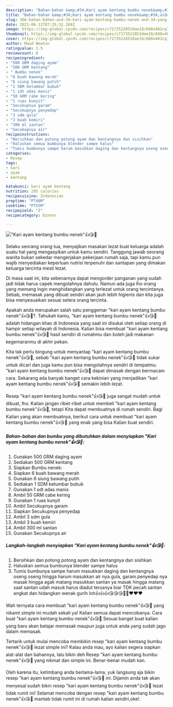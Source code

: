 ```yaml
---
description: "Bahan-bahan &amp;#34;Kari ayam kentang bumbu nenek&amp;#34;👍😘💯 yang lezat Untuk Jualan"
title: "Bahan-bahan &amp;#34;Kari ayam kentang bumbu nenek&amp;#34;👍😘💯 yang lezat Untuk Jualan"
slug: 366-bahan-bahan-and-34-kari-ayam-kentang-bumbu-nenek-and-34-yang-lezat-untuk-jualan
date: 2021-06-11T07:35:31.284Z
image: https://img-global.cpcdn.com/recipes/c7173522853dae18/680x482cq70/kari-ayam-kentang-bumbu-nenek👍😘💯-foto-resep-utama.jpg
thumbnail: https://img-global.cpcdn.com/recipes/c7173522853dae18/680x482cq70/kari-ayam-kentang-bumbu-nenek👍😘💯-foto-resep-utama.jpg
cover: https://img-global.cpcdn.com/recipes/c7173522853dae18/680x482cq70/kari-ayam-kentang-bumbu-nenek👍😘💯-foto-resep-utama.jpg
author: Maud Newton
ratingvalue: 3.5
reviewcount: 8
recipeingredient:
- "500 GRM daging ayam"
- "500 GRM kentang"
- " Bumbu nenek"
- "6 buah bawang merah"
- "6 siung bawang putih"
- "1 SDM ketumbar bubuk"
- "1 sdt adas manis"
- "50 GRM cabe kering"
- "1 ruas kunyit"
- "Secukupnya garam"
- "Secukupnya penyedap"
- "3 sdm gula"
- "3 buah kemiri"
- "300 ml santan"
- "Secukupnya air"
recipeinstructions:
- "Bersihkan dan potong potong ayam dan kentangnya dan sisihkan"
- "Haluskan semua bumbunya blender sampe halus"
- "Tumis bumbunya sampe harum masukkan daging dan kentangnya oseng oseng hingga harum masukkan air nya gula, garam.penyedap nya masak hingga agak matang masukkan santan ya masak hingga matang saat santan udah masuk harus diadut terusnya biar TDK pecah santan angkat dan hidangkan wenak gurih loh👍👍👍😘😘😘💯💯❤️❤️❤️"
categories:
- Resep
tags:
- kari
- ayam
- kentang

katakunci: kari ayam kentang 
nutrition: 295 calories
recipecuisine: Indonesian
preptime: "PT40M"
cooktime: "PT55M"
recipeyield: "2"
recipecategory: Dinner

---
```



![&#34;Kari ayam kentang bumbu nenek&#34;👍😘💯](https://img-global.cpcdn.com/recipes/c7173522853dae18/680x482cq70/kari-ayam-kentang-bumbu-nenek👍😘💯-foto-resep-utama.jpg)

Selaku seorang orang tua, menyajikan masakan lezat buat keluarga adalah suatu hal yang mengasyikan untuk kamu sendiri. Tanggung jawab seorang  wanita bukan sekedar mengerjakan pekerjaan rumah saja, tapi kamu pun wajib menyediakan keperluan nutrisi terpenuhi dan santapan yang dimakan keluarga tercinta mesti lezat.

Di masa  saat ini, kita sebenarnya dapat mengorder panganan yang sudah jadi tidak harus capek mengolahnya dahulu. Namun ada juga lho orang yang memang ingin menghidangkan yang terlezat untuk orang tercintanya. Sebab, memasak yang dibuat sendiri akan jauh lebih higienis dan kita juga bisa menyesuaikan sesuai selera orang tercinta. 



Apakah anda merupakan salah satu penggemar &#34;kari ayam kentang bumbu nenek&#34;👍😘💯?. Tahukah kamu, &#34;kari ayam kentang bumbu nenek&#34;👍😘💯 adalah hidangan khas di Indonesia yang saat ini disukai oleh setiap orang di hampir setiap wilayah di Indonesia. Kalian bisa membuat &#34;kari ayam kentang bumbu nenek&#34;👍😘💯 hasil sendiri di rumahmu dan boleh jadi makanan kegemaranmu di akhir pekan.

Kita tak perlu bingung untuk menyantap &#34;kari ayam kentang bumbu nenek&#34;👍😘💯, sebab &#34;kari ayam kentang bumbu nenek&#34;👍😘💯 tidak sukar untuk dicari dan juga kamu pun bisa mengolahnya sendiri di tempatmu. &#34;kari ayam kentang bumbu nenek&#34;👍😘💯 dapat dimasak dengan bermacam cara. Sekarang ada banyak banget cara kekinian yang menjadikan &#34;kari ayam kentang bumbu nenek&#34;👍😘💯 semakin lebih lezat.

Resep &#34;kari ayam kentang bumbu nenek&#34;👍😘💯 juga sangat mudah untuk dibuat, lho. Kalian jangan ribet-ribet untuk membeli &#34;kari ayam kentang bumbu nenek&#34;👍😘💯, tetapi Kita dapat membuatnya di rumah sendiri. Bagi Kalian yang akan membuatnya, berikut cara untuk membuat &#34;kari ayam kentang bumbu nenek&#34;👍😘💯 yang enak yang bisa Kalian buat sendiri.

<!--inarticleads1-->

##### Bahan-bahan dan bumbu yang dibutuhkan dalam menyiapkan &#34;Kari ayam kentang bumbu nenek&#34;👍😘💯:

1. Gunakan 500 GRM daging ayam
1. Sediakan 500 GRM kentang
1. Siapkan  Bumbu nenek:
1. Siapkan 6 buah bawang merah
1. Gunakan 6 siung bawang putih
1. Sediakan 1 SDM ketumbar bubuk
1. Gunakan 1 sdt adas manis
1. Ambil 50 GRM cabe kering
1. Gunakan 1 ruas kunyit
1. Ambil Secukupnya garam
1. Siapkan Secukupnya penyedap
1. Ambil 3 sdm gula
1. Ambil 3 buah kemiri
1. Ambil 300 ml santan
1. Gunakan Secukupnya air




<!--inarticleads2-->

##### Langkah-langkah menyiapkan &#34;Kari ayam kentang bumbu nenek&#34;👍😘💯:

1. Bersihkan dan potong potong ayam dan kentangnya dan sisihkan
1. Haluskan semua bumbunya blender sampe halus
1. Tumis bumbunya sampe harum masukkan daging dan kentangnya oseng oseng hingga harum masukkan air nya gula, garam.penyedap nya masak hingga agak matang masukkan santan ya masak hingga matang saat santan udah masuk harus diadut terusnya biar TDK pecah santan angkat dan hidangkan wenak gurih loh👍👍👍😘😘😘💯💯❤️❤️❤️




Wah ternyata cara membuat &#34;kari ayam kentang bumbu nenek&#34;👍😘💯 yang nikamt simple ini mudah sekali ya! Kalian semua dapat mencobanya. Cara buat &#34;kari ayam kentang bumbu nenek&#34;👍😘💯 Sesuai banget buat kalian yang baru akan belajar memasak maupun juga untuk anda yang sudah jago dalam memasak.

Tertarik untuk mulai mencoba membikin resep &#34;kari ayam kentang bumbu nenek&#34;👍😘💯 lezat simple ini? Kalau anda mau, ayo kalian segera siapkan alat-alat dan bahannya, lalu bikin deh Resep &#34;kari ayam kentang bumbu nenek&#34;👍😘💯 yang nikmat dan simple ini. Benar-benar mudah kan. 

Oleh karena itu, ketimbang anda berlama-lama, yuk langsung aja bikin resep &#34;kari ayam kentang bumbu nenek&#34;👍😘💯 ini. Dijamin anda tak akan menyesal sudah bikin resep &#34;kari ayam kentang bumbu nenek&#34;👍😘💯 lezat tidak rumit ini! Selamat mencoba dengan resep &#34;kari ayam kentang bumbu nenek&#34;👍😘💯 mantab tidak rumit ini di rumah kalian sendiri,oke!.

